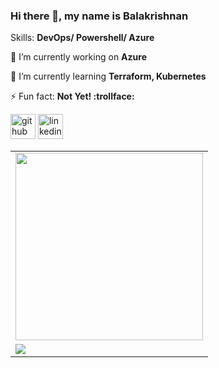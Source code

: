 ### Hi there 👋, my name is Balakrishnan

Skills: __DevOps/ Powershell/ Azure__

🔭 I’m currently working on __Azure__

🌱 I’m currently learning __Terraform, Kubernetes__

⚡ Fun fact: __Not Yet! :trollface:__

[<img src='https://cdn.jsdelivr.net/npm/simple-icons@3.0.1/icons/github.svg' alt='github' height='40'>](https://github.com/sbalakrishnanbe)  [<img src='https://cdn.jsdelivr.net/npm/simple-icons@3.0.1/icons/linkedin.svg' alt='linkedin' height='40'>](https://www.linkedin.com/in/balakrishnan-sanjeevi/)

<table>
  <tbody>
    <tr valign="top">
      <td>
        <img height="300px" src="https://github-readme-stats.vercel.app/api?username=sbalakrishnanbe&show_icons=true">       
      </td>     
    </tr>
    <tr>
    <td>
     <img src="https://gpvc.arturio.dev/sbalakrishnanbe">
    </td>
    </tr>
  </tbody>
</table>
